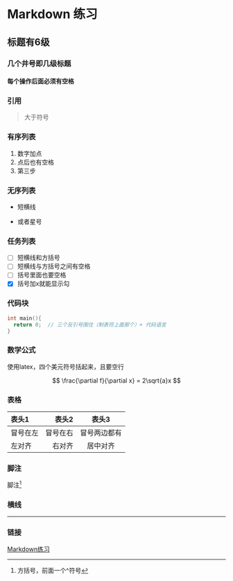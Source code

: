 # Markdown 练习
## 标题有6级
### 几个井号即几级标题
#### 每个操作后面必须有空格

### 引用
> 大于符号

### 有序列表
1. 数字加点
2. 点后也有空格
3. 第三步

### 无序列表
- 短横线
* 或者星号

### 任务列表
- [ ] 短横线和方括号
- [ ] 短横线与方括号之间有空格
- [ ] 括号里面也要空格
- [x] 括号加x就能显示勾

### 代码块
```c
int main(){
  return 0;  // 三个反引号围住（制表符上面那个）+ 代码语言
}
```

### 数学公式
使用latex，四个美元符号括起来，且要空行

$$ \frac{\partial f}{\partial x} = 2\sqrt{a}x $$

### 表格
表头1|表头2|表头3
|:---|---:|:---:|
|冒号在左|冒号在右|冒号两边都有|
|左对齐|右对齐|居中对齐|

### 脚注
脚注[^一个脚注]

[^一个脚注]:方括号，前面一个^符号

### 横线
---

### 链接
[Markdown练习](https://github.com/MyJoyfulLove/Lattice-Based-QIM/edit/main/markdown_practice.md "鼠标放上去有说明")
